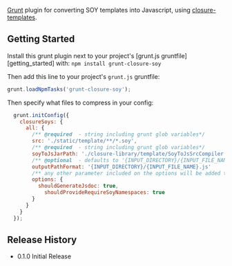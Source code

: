 [Grunt][grunt] plugin for converting SOY templates into Javascript, using [closure-templates][closure-templates].

## Getting Started

Install this grunt plugin next to your project's [grunt.js gruntfile][getting_started] with: `npm install grunt-closure-soy`

Then add this line to your project's `grunt.js` gruntfile:

```javascript
grunt.loadNpmTasks('grunt-closure-soy');
```

Then specify what files to compress in your config:

```javascript
  grunt.initConfig({
    closureSoys: {
      all: {
        /** @required  - string including grunt glob variables*/
        src: './static/template/**/*.soy',
        /** @required  - string including grunt glob variables*/
        soyToJsJarPath: './closure-library/template/SoyToJsSrcCompiler.jar',
        /** @optional  - defaults to '{INPUT_DIRECTORY}/{INPUT_FILE_NAME}.js' */
        outputPathFormat: '{INPUT_DIRECTORY}/{INPUT_FILE_NAME}.js'
        /** any other parameter included on the options will be added to call */
        options: {
          shouldGenerateJsdoc: true,
        	shouldProvideRequireSoyNamespaces: true
        }
      }
    }
  });
```

[grunt]: https://github.com/cowboy/grunt
[closure-templates]: https://developers.google.com/closure/templates/docs/helloworld_js

## Release History
* 0.1.0 Initial Release
